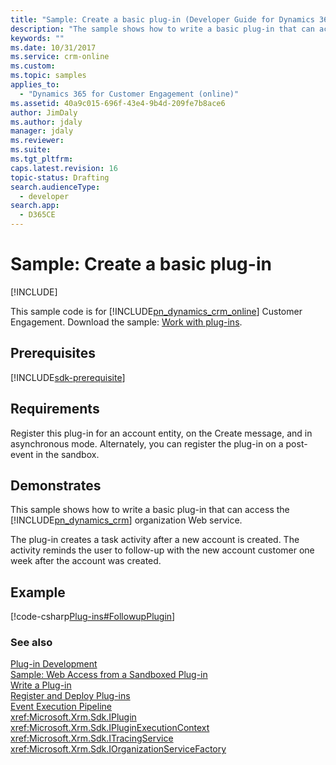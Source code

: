 ```yaml
---
title: "Sample: Create a basic plug-in (Developer Guide for Dynamics 365 for Customer Engagement) | MicrosoftDocs"
description: "The sample shows how to write a basic plug-in that can access the Dynamics 365 for Customer Engagement organization Web service. "
keywords: ""
ms.date: 10/31/2017
ms.service: crm-online
ms.custom: 
ms.topic: samples
applies_to: 
  - "Dynamics 365 for Customer Engagement (online)"
ms.assetid: 40a9c015-696f-43e4-9b4d-209fe7b8ace6
author: JimDaly
ms.author: jdaly
manager: jdaly
ms.reviewer: 
ms.suite: 
ms.tgt_pltfrm: 
caps.latest.revision: 16
topic-status: Drafting
search.audienceType: 
  - developer
search.app: 
  - D365CE
---
```


# Sample: Create a basic plug-in

[!INCLUDE[](../includes/cc_applies_to_update_9_0_0.md)]

This sample code is for [!INCLUDE[pn_dynamics_crm_online](../includes/pn-dynamics-crm-online.md)] Customer Engagement. Download the sample: [Work with plug-ins](https://code.msdn.microsoft.com/Sample-Create-a-basic-plug-64d86ade).

## Prerequisites
[!INCLUDE[sdk-prerequisite](../includes/sdk-prerequisite.md)]
  
## Requirements  
 Register this plug-in for an account entity, on the Create message, and in asynchronous mode. Alternately, you can register the plug-in on a post-event in the sandbox.  
  
## Demonstrates  
 This sample shows how to write a basic plug-in that can access the [!INCLUDE[pn_dynamics_crm](../includes/pn-dynamics-crm.md)] organization Web service.  
  
 The plug-in creates a task activity after a new account is created. The activity reminds the user to follow-up with the new account customer one week after the account was created.  
  
## Example  
 [!code-csharp[Plug-ins#FollowupPlugin](../snippets/csharp/CRMV8/plug-ins/cs/followupplugin.cs#followupplugin)]  
  
### See also  
 [Plug-in Development](plugin-development.md)   
 [Sample: Web Access from a Sandboxed Plug-in](sample-web-access-sandboxed-plugin.md)   
 [Write a Plug-in](write-plugin.md)   
 [Register and Deploy Plug-ins](register-deploy-plugins.md)   
 [Event Execution Pipeline](event-execution-pipeline.md)   
 <xref:Microsoft.Xrm.Sdk.IPlugin>   
 <xref:Microsoft.Xrm.Sdk.IPluginExecutionContext>   
 <xref:Microsoft.Xrm.Sdk.ITracingService>   
 <xref:Microsoft.Xrm.Sdk.IOrganizationServiceFactory>

